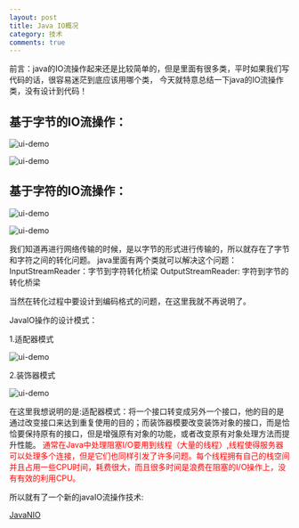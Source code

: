 ```yaml
---
layout: post
title: Java IO概况
category: 技术
comments: true
---
```



前言：java的IO流操作起来还是比较简单的，但是里面有很多类，平时如果我们写代码的话，很容易迷茫到底应该用哪个类，
今天就特意总结一下java的IO流操作类，没有设计到代码！

## 基于字节的IO流操作：

![ui-demo](http://pan.baidu.com/s/1gdeZdR1)

![ui-demo](http://static.oschina.net/uploads/space/2014/1023/122121_je6C_1863482.jpg)

## 基于字符的IO流操作：

![ui-demo](http://static.oschina.net/uploads/space/2014/1023/122226_jTJD_1863482.jpg)

![ui-demo](http://static.oschina.net/uploads/space/2014/1023/122338_C8V4_1863482.jpg)

我们知道再进行网络传输的时候，是以字节的形式进行传输的，所以就存在了字节和字符之间的转化问题。
java里面有两个类就可以解决这个问题：InputStreamReader：字节到字符转化桥梁   OutputStreamReader: 字符到字节的转化桥梁                      

当然在转化过程中要设计到编码格式的问题，在这里我就不再说明了。

JavaIO操作的设计模式：

1.适配器模式

![ui-demo](http://static.oschina.net/uploads/space/2014/1023/122844_bdFM_1863482.jpg)

2.装饰器模式

![ui-demo](http://static.oschina.net/uploads/space/2014/1023/123020_ReeL_1863482.jpg)

在这里我想说明的是:适配器模式：将一个接口转变成另外一个接口，他的目的是通过改变接口来达到重复使用的目的；而装饰器模要改变装饰对象的接口，而是恰恰要保持原有的接口，但是增强原有对象的功能，或者改变原有对象处理方法而提升性能。
<font color="red">通常在Java中处理阻塞I/O要用到线程（大量的线程）,线程使得服务器可以处理多个连接，但是它们也同样引发了许多问题。每个线程拥有自己的栈空间并且占用一些CPU时间，耗费很大，而且很多时间是浪费在阻塞的I/O操作上，没有有效的利用CPU。</font> 

所以就有了一个新的javaIO流操作技术:

[JavaNIO](http://www.iteye.com/topic/834447)

